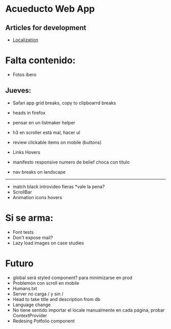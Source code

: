 # Acueducto Web App

## Articles for development

- [Localization](https://medium.com/@isaachinman/creating-localised-nextjs-apps-with-next-i18next-f01d5e610307)

# Falta contenido:

- Fotos ibero

## Jueves:

- Safari app grid breaks, copy to clipboarrd breaks
- heads in firefox
- pensar en un listmaker helper
- h3 en scroller está mal, hacer ul

- review clickable items on mobile (buttons)
- Links Hovers
- manifesto responsive numero de belief choca con titulo

- nav breaks on landscape

---

- match black introvideo fieras \*vale la pena?
- ScrollBar
- Animation icons hovers

# Si se arma:

- Font tests
- Don't expose mail?
- Lazy load images on case studies

# Futuro

- global será styled component? para minimizarse en prod
- Problemón con scroll en mobile
- Humans.txt
- Server no carga / y sin /
- Head to take title and description from db
- Language change
- No tiene sentido importar el locale manualmente en cada página, probar ContextProvider
- Redesing Potfolio component
